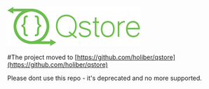 ![Qstore](qstore.png)

#The project moved to [https://github.com/holiber/qstore](https://github.com/holiber/qstore)

Please dont use this repo - it's deprecated and no more supported.
